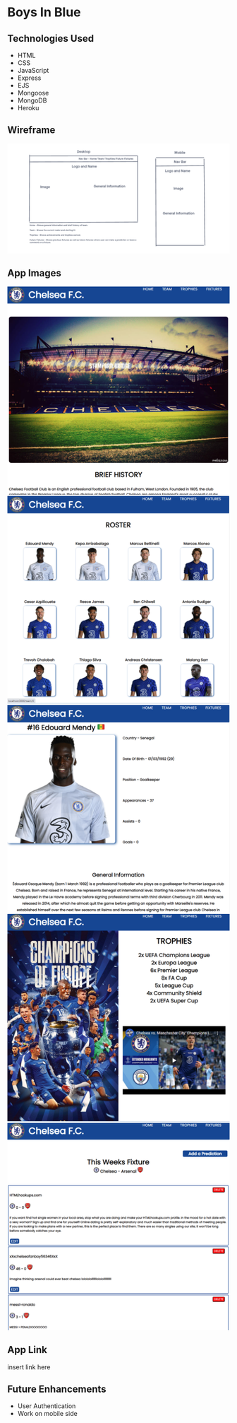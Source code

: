 <h1>Boys In Blue</h1>

<h2>Technologies Used</h2>
<ul>
<li>HTML</li>
<li>CSS</li>
<li>JavaScript</li>
<li>Express</li>
<li>EJS</li>
<li>Mongoose</li>
<li>MongoDB</li>
<li>Heroku</li>
</ul>

<h2>Wireframe</h2>

![](images/Project2Wireframe.png)

<h2>App Images</h2>

![](images/home.png)
![](images/team.png)
![](images/teamview.png)
![](images/trophies.png)
![](images/fixtures.png)

<h2>App Link</h2>

insert link here

<h2>Future Enhancements</h2>
<ul>
<li>User Authentication</li>
<li>Work on mobile side</li>
</ul>
